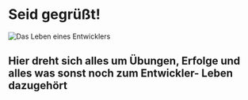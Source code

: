 # Seid gegrüßt!

![Das Leben eines Entwicklers](https://github.com/JanaS87/JanaS87-/blob/main/main-qimg-0592150d9923e5b59827bf094f0c1c08-lq.jpeg)

## Hier dreht sich alles um Übungen, Erfolge und alles was sonst noch zum Entwickler- Leben dazugehört
